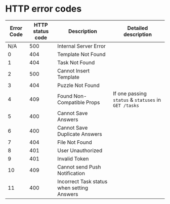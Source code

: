 # HTTP error codes

| Error Code | HTTP status code | Description                                | Detailed description                                 |
| ---------- | ---------------- | ------------------------------------------ | ---------------------------------------------------- |
| N/A        | 500              | Internal Server Error                      |                                                      |
| 0          | 404              | Template Not Found                         |                                                      |
| 1          | 404              | Task Not Found                             |                                                      |
| 2          | 500              | Cannot Insert Template                     |                                                      |
| 3          | 404              | Puzzle Not Found                           |                                                      |
| 4          | 409              | Found Non-Compatible Props                 | If one passing `status` & `statuses` in `GET /tasks` |
| 5          | 400              | Cannot Save Answers                        |                                                      |
| 6          | 400              | Cannot Save Duplicate Answers              |                                                      |
| 7          | 404              | File Not Found                             |                                                      |
| 8          | 401              | User Unauthorized                          |                                                      |
| 9          | 401              | Invalid Token                              |                                                      |
| 10         | 409              | Cannot send Push Notification              |                                                      |
| 11         | 400              | Incorrect Task status when setting Answers |                                                      |
